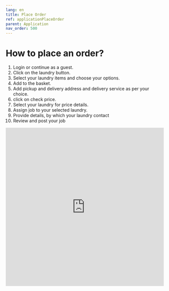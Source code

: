 ```yaml
---
lang: en
title: Place Order
ref: applicationPlaceOrder
parent: Application
nav_order: 500
---
```


# How to place an order?
1. Login or continue as a guest.
1. Click on the laundry button.
1. Select your laundry items and choose your options.
1. Add to the basket.
1. Add pickup and delivery address and delivery service as per your choice.
1. click on check price.
1. Select your laundry for price details.
1. Assign job to your selected laundry.
1. Provide details, by which your laundry contact
1. Review and post your job

<div style="padding:100% 0 0 0;position:relative;"><iframe src="https://player.vimeo.com/video/572619868?dnt=1" frameborder="0" allow="autoplay; fullscreen; picture-in-picture" allowfullscreen style="position:absolute;top:0;left:0;width:100%;height:100%;" title="Place laundry"></iframe></div><script src="https://player.vimeo.com/api/player.js"></script>